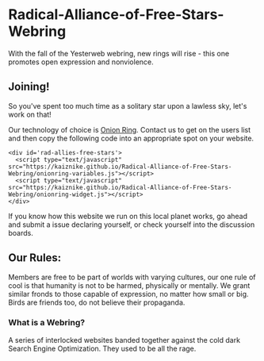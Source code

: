 # Radical-Alliance-of-Free-Stars-Webring
With the fall of the Yesterweb webring, new rings will rise - this one promotes open expression and nonviolence.

## Joining!
So you've spent too much time as a solitary star upon a lawless sky, let's work on that!

Our technology of choice is [Onion Ring](https://garlic.garden/onionring/). Contact us to get on the users list and then copy the following code into an appropriate spot on your website.

```
<div id='rad-allies-free-stars'>
  <script type="text/javascript" src="https://kaiznike.github.io/Radical-Alliance-of-Free-Stars-Webring/onionring-variables.js"></script>
  <script type="text/javascript" src="https://kaiznike.github.io/Radical-Alliance-of-Free-Stars-Webring/onionring-widget.js"></script>
</div>
```

If you know how this website we run on this local planet works, go ahead and submit a issue declaring yourself, or check yourself into the discussion boards.

## Our Rules:
Members are free to be part of worlds with varying cultures, our one rule of cool is that humanity is not to be harmed, physically or mentally. We grant similar fronds to those capable of expression, no matter how small or big. Birds are friends too, do not believe their propaganda.

### What is a Webring?
A series of interlocked websites banded together against the cold dark Search Engine Optimization. They used to be all the rage.
